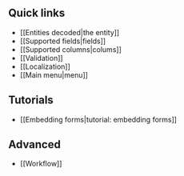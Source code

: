 Quick links
-----------

* [[Entities decoded|the entity]]
* [[Supported fields|fields]]
* [[Supported columns|colums]]
* [[Validation]]
* [[Localization]]
* [[Main menu|menu]]

Tutorials
---------

* [[Embedding forms|tutorial: embedding forms]]

Advanced
--------

* [[Workflow]]